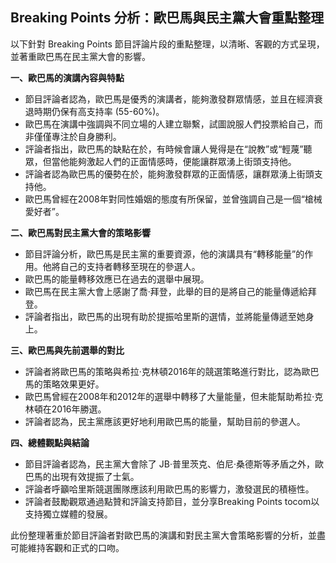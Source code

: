 ## Breaking Points 分析：歐巴馬與民主黨大會重點整理

以下針對 Breaking Points 節目評論片段的重點整理，以清晰、客觀的方式呈現，並著重歐巴馬在民主黨大會的影響。

**一、歐巴馬的演講內容與特點**

*   節目評論者認為，歐巴馬是優秀的演講者，能夠激發群眾情感，並且在經濟衰退時期仍保有高支持率 (55-60%)。
*   歐巴馬在演講中強調與不同立場的人建立聯繫，試圖說服人們投票給自己，而非僅僅專注於自身勝利。
*   評論者指出，歐巴馬的缺點在於，有時候會讓人覺得是在“說教”或“輕蔑”聽眾，但當他能夠激起人們的正面情感時，便能讓群眾湧上街頭支持他。
*   評論者認為歐巴馬的優勢在於，能夠激發群眾的正面情感，讓群眾湧上街頭支持他。
*   歐巴馬曾經在2008年對同性婚姻的態度有所保留，並曾強調自己是一個“槍械愛好者”。

**二、歐巴馬對民主黨大會的策略影響**

*   節目評論分析，歐巴馬是民主黨的重要資源，他的演講具有“轉移能量”的作用。他將自己的支持者轉移至現在的參選人。
*   歐巴馬的能量轉移效應已在過去的選舉中展現。
*   歐巴馬在民主黨大會上感謝了喬·拜登，此舉的目的是將自己的能量傳遞給拜登。
*   評論者指出，歐巴馬的出現有助於提振哈里斯的選情，並將能量傳遞至她身上。

**三、歐巴馬與先前選舉的對比**

*   評論者將歐巴馬的策略與希拉·克林頓2016年的競選策略進行對比，認為歐巴馬的策略效果更好。
*   歐巴馬曾經在2008年和2012年的選舉中轉移了大量能量，但未能幫助希拉·克林頓在2016年勝選。
*   評論者認為，民主黨應該更好地利用歐巴馬的能量，幫助目前的參選人。

**四、總體觀點與結論**

*   節目評論者認為，民主黨大會除了 JB·普里茨克、伯尼·桑德斯等矛盾之外，歐巴馬的出現有效提振了士氣。
*   評論者呼籲哈里斯競選團隊應該利用歐巴馬的影響力，激發選民的積極性。
*   評論者鼓勵觀眾通過點贊和評論支持節目，並分享Breaking Points tocom以支持獨立媒體的發展。

此份整理著重於節目評論者對歐巴馬的演講和對民主黨大會策略影響的分析，並盡可能維持客觀和正式的口吻。